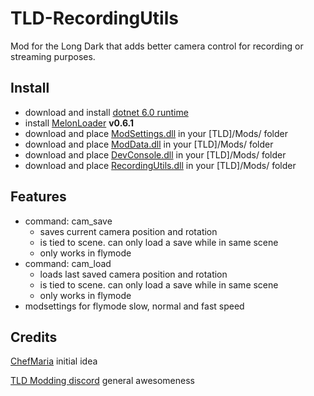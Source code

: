 # TLD-RecordingUtils
Mod for the Long Dark that adds better camera control for recording or streaming purposes.

## Install

- download and install [dotnet 6.0 runtime](https://dotnet.microsoft.com/en-us/download/dotnet/6.0)
- install [MelonLoader](https://github.com/HerpDerpinstine/MelonLoader/releases/latest/download/MelonLoader.Installer.exe) **v0.6.1**
- download and place [ModSettings.dll](https://github.com/zeobviouslyfakeacc/ModSettings/releases) in your [TLD]/Mods/ folder
- download and place [ModData.dll](https://github.com/dommrogers/ModData/releases) in your [TLD]/Mods/ folder
- download and place [DevConsole.dll](https://github.com/FINDarkside/TLD-Developer-Console/releases) in your [TLD]/Mods/ folder
- download and place [RecordingUtils.dll](https://github.com/B1gF1s4/TLD-RecordingUtils/releases) in your [TLD]/Mods/ folder

## Features

- command: cam_save
	- saves current camera position and rotation
	- is tied to scene. can only load a save while in same scene
	- only works in flymode
- command: cam_load
	- loads last saved camera position and rotation
	- is tied to scene. can only load a save while in same scene
	- only works in flymode
- modsettings for flymode slow, normal and fast speed

## Credits

[ChefMaria](https://www.twitch.tv/chefmaria) initial idea

[TLD Modding discord](https://discord.gg/nb2jQez) general awesomeness
